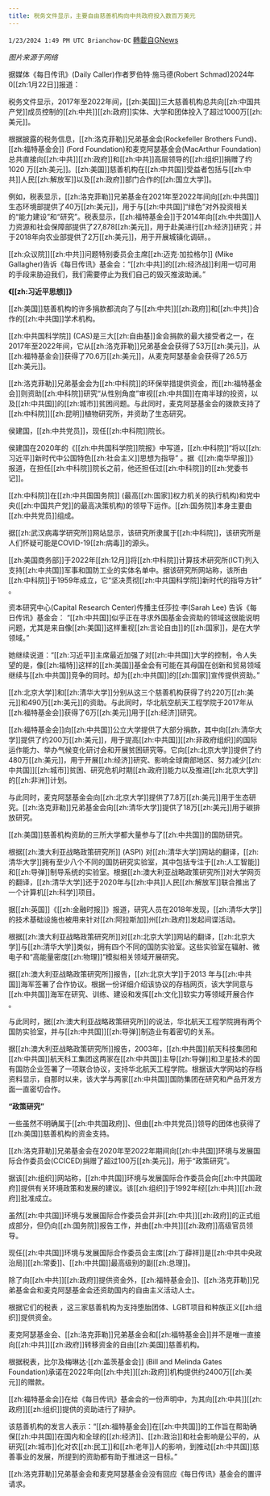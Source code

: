 ```yaml
---
title: 税务文件显示，主要自由慈善机构向中共政府投入数百万美元
---
```

`1/23/2024 1:49 PM UTC Brianchow-DC` [轉載自GNews](https://gnews.org/articles/2245886)

*图片来源于网络*

据媒体《每日传讯》(Daily Caller)作者罗伯特·施马德(Robert Schmad)2024年0[[zh:1月22日]]报道：

税务文件显示，2017年至2022年间，[[zh:美国]]三大慈善机构总共向[[zh:中国共产党]]成员控制的[[zh:中共]][[zh:政府]]实体、大学和团体投入了超过1000万[[zh:美元]]。

根据披露的税务信息，[[zh:洛克菲勒]]兄弟基金会(Rockefeller Brothers Fund)、[[zh:福特基金会]] (Ford Foundation)和麦克阿瑟基金会(MacArthur Foundation)总共直接向[[zh:中共]][[zh:政府]]和[[zh:中共]]高层领导的[[zh:组织]]捐赠了约 1020 万[[zh:美元]]。[[zh:美国]]慈善机构在[[zh:中共国]]受益者包括与[[zh:中共]]人民[[zh:解放军]]以及[[zh:政府]]部门合作的[[zh:国立大学]]。

例如，税表显示，[[zh:洛克菲勒]]兄弟基金在2021年至2022年间向[[zh:中共国]]生态环境部提供了40万[[zh:美元]]，用于与[[zh:中共国]]“绿色”对外投资相关的“能力建设”和“研究”。税表显示，[[zh:福特基金会]]于2014年向[[zh:中共国]]人力资源和社会保障部提供了27,878[[zh:美元]]，用于赴美进行[[zh:经济]]研究；并于2018年向农业部提供了2万[[zh:美元]]，用于开展城镇化调研。。

[[zh:众议院]][[zh:中共]]问题特别委员会主席[[zh:迈克·加拉格尔]] (Mike Gallagher)告诉《每日传讯》基金会：“[[zh:中共]]的[[zh:经济战]]利用一切可用的手段来胁迫我们，我们需要停止为我们自己的毁灭推波助澜。”

**《[[zh:习近平思想]]》**

[[zh:美国]]慈善机构的许多捐款都流向了与[[zh:中共]][[zh:政府]]和[[zh:中共]]合作的[[zh:中共国]]学术机构。

[[zh:中共国科学院]] (CAS)是三大[[zh:自由基]]金会捐款的最大接受者之一，在2017年至2022年间，它从[[zh:洛克菲勒]]兄弟基金会获得了53万[[zh:美元]]，从[[zh:福特基金会]]获得了70.6万[[zh:美元]]，从麦克阿瑟基金会获得了26.5万[[zh:美元]]。

[[zh:洛克菲勒]]兄弟基金会为[[zh:中科院]]的环保举措提供资金，而[[zh:福特基金会]]则资助[[zh:中科院]]研究“从性别角度”审视[[zh:中共国]]在南半球的投资，以及[[zh:中共国]]的[[zh:城市]]贫困问题。与此同时，麦克阿瑟基金会的拨款支持了[[zh:中科院]][[zh:昆明]]植物研究所，并资助了生态研究。

侯建国，[[zh:中共党员]]，现任[[zh:中科院]]院长。

侯建国在2020年的《[[zh:中共国科学院]]院报》中写道，[[zh:中科院]]“将以[[zh:习近平]]新时代中公国特色[[zh:社会主义]]思想为指导” 。据《[[zh:南华早报]]》报道，在担任[[zh:中科院]]院长之前，他还担任过[[zh:中科院]]的[[zh:党委书记]]。

[[zh:中科院]]在[[zh:中共国国务院]] (最高[[zh:国家]]权力机关的执行机构)和党中央([[zh:中国共产党]]的最高决策机构)的领导下运作。[[zh:国务院]]本身主要由[[zh:中共党员]]组成。

据[[zh:武汉病毒学研究所]]网站显示，该研究所隶属于[[zh:中科院]]，该研究所是人们怀疑可能是COVID-19[[zh:病毒]]的源头。

[[zh:美国商务部]]于2022年[[zh:12月]]将[[zh:中科院]]计算技术研究所(ICT)列入支持[[zh:中共国]]军事和国防工业的实体名单中。据该研究所网站称，该所由[[zh:中科院]]于1959年成立，它“坚决贯彻[[zh:中共国科学院]]新时代的指导方针” 。

资本研究中心(Capital Research Center)传播主任莎拉·李(Sarah Lee) 告诉《每日传讯》基金会： “[[zh:中共国]]似乎正在寻求外国基金会资助的领域这很能说明问题，尤其是来自像[[zh:美国]]这样重视[[zh:言论自由]]的[[zh:国家]]，是在大学领域。”

她继续说道：“[[zh:习近平]]主席最近加强了对[[zh:中共国]]大学的控制，令人失望的是，像[[zh:福特]]这样的[[zh:美国]]基金会有可能在其母国在创新和贸易领域继续与[[zh:中共国]]竞争的同时。却为[[zh:中共国]]的[[zh:国家]]宣传提供资助。”

[[zh:北京大学]]和[[zh:清华大学]]分别从这三个慈善机构获得了约220万[[zh:美元]]和490万[[zh:美元]]的资助。与此同时，华北航空航天工程学院于2017年从[[zh:福特基金会]]获得了6万[[zh:美元]]用于[[zh:经济]]研究。

[[zh:福特基金会]]向[[zh:中共国]]公立大学提供了大部分捐款，其中向[[zh:清华大学]]提供了约200万[[zh:美元]]，用于提高[[zh:中共国]][[zh:非政府组织]]的国际运作能力、举办气候变化研讨会和开展贫困研究等。它向[[zh:北京大学]]提供了约480万[[zh:美元]]，用于开展[[zh:经济]]研究、影响全球南部地区、努力减少[[zh:中共国]][[zh:城市]]贫困、研究危机时期[[zh:政府]]能力以及推进[[zh:北京大学]]的[[zh:非洲]]计划。

与此同时，麦克阿瑟基金会向[[zh:北京大学]]提供了7.8万[[zh:美元]]用于生态研究。[[zh:洛克菲勒]]兄弟基金会向[[zh:清华大学]]提供了18万[[zh:美元]]用于碳排放研究。

[[zh:美国]]慈善机构资助的三所大学都大量参与了[[zh:中共国]]的国防研究。

根据[[zh:澳大利亚战略政策研究所]] (ASPI) 对[[zh:清华大学]]网站的翻译，[[zh:清华大学]]拥有至少八个不同的国防研究实验室，其中包括专注于[[zh:人工智能]]和[[zh:导弹]]制导系统的实验室。根据[[zh:澳大利亚战略政策研究所]]对大学网页的翻译，[[zh:清华大学]]还于2020年与[[zh:中共]]人民[[zh:解放军]]联合推出了一个计算机[[zh:科学]]项目。

据[[zh:英国]]《[[zh:金融时报]]》报道，研究人员在2018年发现，[[zh:清华大学]]的技术基础设施也被用来针对[[zh:阿拉斯加]]州[[zh:政府]]发起间谍活动。

根据[[zh:澳大利亚战略政策研究所]]对[[zh:北京大学]]网站的翻译，[[zh:北京大学]]与[[zh:清华大学]]类似，拥有四个不同的国防实验室。这些实验室在辐射、微电子和“高能量密度[[zh:物理]]”模拟相关领域开展研究。

据[[zh:澳大利亚战略政策研究所]]报告，[[zh:北京大学]]于2013 年与[[zh:中共国]]海军签署了合作协议。根据一份详细介绍该协议的存档网页，该大学同意与[[zh:中共国]]海军在研究、训练、建设和发挥[[zh:文化]]软实力等领域开展合作 。

与此同时，据[[zh:澳大利亚战略政策研究所]]的说法，华北航天工程学院拥有两个国防实验室，并与[[zh:中共国]][[zh:导弹]]制造业有着密切的关系。

据[[zh:澳大利亚战略政策研究所]]报告，2003年，[[zh:中共国]]航天科技集团和[[zh:中共国]]航天科工集团这两家在[[zh:中共国]]主导[[zh:导弹]]和卫星技术的国有国防企业签署了一项联合协议，支持华北航天工程学院。根据该大学网站的存档资料显示，自那时以来，该大学与两家[[zh:中共国]]国防集团在研究和产品开发方面一直密切合作。

**“政策研究”**

一些虽然不明确属于[[zh:中共国政府]]、但由[[zh:中共党员]]领导的团体也获得了[[zh:美国]]慈善机构的资金支持。

[[zh:洛克菲勒]]兄弟基金会在2020年至2022年期间向[[zh:中共国]]环境与发展国际合作委员会(CCICED)捐赠了超过100万[[zh:美元]]，用于“政策研究”。

据该[[zh:组织]]网站称，[[zh:中共国]]环境与发展国际合作委员会向[[zh:中共国政府]]提供有关环境政策和发展的建议。该[[zh:组织]]于1992年经[[zh:中共]][[zh:政府]]批准成立。

虽然[[zh:中共国]]环境与发展国际合作委员会并非[[zh:中共]][[zh:政府]]的正式组成部分，但仍向[[zh:国务院]]报告工作，并由[[zh:中共]][[zh:政府]]高级官员领导。

现任[[zh:中共国]]环境与发展国际合作委员会主席[[zh:丁薛祥]]是[[zh:中共中央政治局]][[zh:常委]]、[[zh:中共国]]最高级别的副[[zh:总理]]。

除了向[[zh:中共]][[zh:政府]]提供资金外，[[zh:福特基金会]]、[[zh:洛克菲勒]]兄弟基金会和麦克阿瑟基金会还资助国内的自由主义活动人士。

根据它们的税表 ，这三家慈善机构为支持堕胎团体、LGBT项目和种族正义[[zh:组织]]提供资金。

麦克阿瑟基金会、[[zh:洛克菲勒]]兄弟基金会和[[zh:福特基金会]]并不是唯一直接向[[zh:中共]][[zh:政府]]转移资金的自由[[zh:美国]]慈善机构。

根据税表，比尔及梅琳达·[[zh:盖茨基金会]] (Bill and Melinda Gates Foundation)承诺在2022年向[[zh:中共]][[zh:政府]]机构提供约2400万[[zh:美元]]的赠款。

[[zh:福特基金会]]在给《每日传讯》基金会的一份声明中，为其向[[zh:中共]][[zh:政府]][[zh:组织]]提供的资助进行了辩护。

该慈善机构的发言人表示：“[[zh:福特基金会]]在[[zh:中共国]]的工作旨在帮助确保[[zh:中共国]]在国内和全球的[[zh:经济]]、[[zh:政治]]和社会影响是公平的，从研究[[zh:城市]]化对农[[zh:民工]]和[[zh:老年]]人的影响，到推动[[zh:中共国]]慈善事业的发展，所提到的资助都有助于推进这一目标。”

[[zh:洛克菲勒]]兄弟基金会和麦克阿瑟基金会没有回应《每日传讯》基金会的置评请求。
